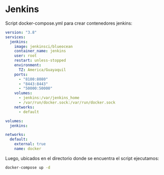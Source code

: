 # Jenkins

Script docker-compose.yml para crear contenedores jenkins:

```yaml
version: "3.8"
services:
  jenkins:
    image: jenkinsci/blueocean
    container_name: jenkins
    user: root
    restart: unless-stopped
    environment:
      TZ: America/Guayaquil
    ports:
      - "8100:8080"
      - "8443:8443"
      - "50000:50000"
    volumes:
      - jenkins:/var/jenkins_home
      - /var/run/docker.sock:/var/run/docker.sock
    networks:
      - default

volumes:
  jenkins:

networks:
  default:
    external: true
    name: docker

```

Luego, ubicados en el directorio donde se encuentra el script ejecutamos:

```bash
docker-compose up -d
```
